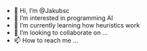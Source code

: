 - 👋 Hi, I’m @Jakubsc
- 👀 I’m interested in programming AI
- 🌱 I’m currently learning how heuristics work
- 💞️ I’m looking to collaborate on ...
- 📫 How to reach me ...

<!---
Jakubsc/Jakubsc is a ✨ special ✨ repository because its `README.md` (this file) appears on your GitHub profile.
You can click the Preview link to take a look at your changes.
--->

